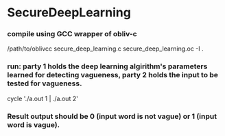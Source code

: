 # SecureDeepLearning
### compile using GCC wrapper of obliv-c
/path/to/oblivcc secure_deep_learning.c secure_deep_learning.oc -I .
### run: party 1 holds the deep learning algirithm's parameters learned for detecting vagueness, party 2 holds the input to be tested for vagueness.
cycle './a.out 1 | ./a.out 2'
### Result output should be 0 (input word is not vague) or 1 (input word is vague). 

